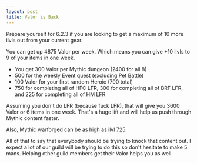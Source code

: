 ```yaml
---
layout: post
title: Valor is Back
---
```


Prepare yourself for 6.2.3 if you are looking to get a maximum of 10 more ilvls out from your current gear. 

You can get up 4875 Valor per week. Which means you can give +10 ilvls to 9 of your items in one week.

* You get 300 Valor per Mythic dungeon (2400 for all 8)
* 500 for the weekly Event quest (excluding Pet Battle)
* 100 Valor for your first random Heroic (700 total)
* 750 for completing all of HFC LFR, 300 for completing all of BRF LFR, and 225 for completing all of HM LFR

Assuming you don't do LFR (because fuck LFR), that will give you 3600 Valor or 6 items in one week. That's a huge lift and will help us push through Mythic content faster.

Also, Mythic warforged can be as high as ilvl 725.

All of that to say that everybody should be trying to knock that content out. I expect a lot of our guild will be trying to do this so don't hesitate to make 5 mans. Helping other guild members get their Valor helps you as well.


